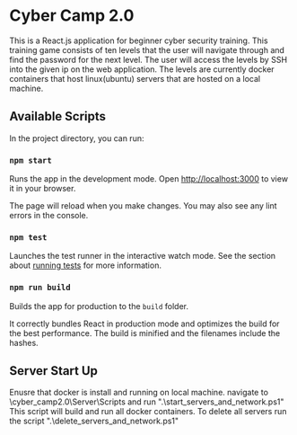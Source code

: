# Cyber Camp 2.0

This is a React.js application for beginner cyber security training. This training game consists of ten levels that the user will navigate through and find the password for the next level. The user will access the levels by SSH into the given ip on the web application. 
The levels are currently docker containers that host linux(ubuntu) servers that are hosted on a local machine. 


## Available Scripts

In the project directory, you can run:

### `npm start`

Runs the app in the development mode. Open [http://localhost:3000](http://localhost:3000) to view it in your browser.

The page will reload when you make changes. You may also see any lint errors in the console.

### `npm test`

Launches the test runner in the interactive watch mode. See the section about [running tests](https://facebook.github.io/create-react-app/docs/running-tests) for more information.

### `npm run build`

Builds the app for production to the `build` folder.

It correctly bundles React in production mode and optimizes the build for the best performance. The build is minified and the filenames include the hashes.

## Server Start Up

Enusre that docker is install and running on local machine. navigate to \cyber_camp2.0\Server\Scripts and run ".\start_servers_and_network.ps1"
This script will build and run all docker containers. To delete all servers run the script ".\delete_servers_and_network.ps1"
